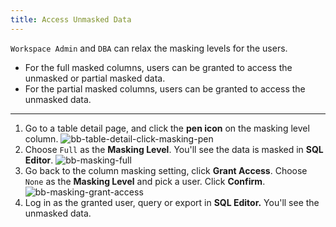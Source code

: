 ```yaml
---
title: Access Unmasked Data
---
```


`Workspace Admin` and `DBA` can relax the masking levels for the users.

- For the full masked columns, users can be granted to access the unmasked or partial masked data.
- For the partial masked columns, users can be granted to access the unmasked data.

---

1. Go to a table detail page, and click the **pen icon** on the masking level column.
   ![bb-table-detail-click-masking-pen](/content/docs/security/data-masking/bb-table-detail-click-masking-pen.webp)
2. Choose `Full` as the **Masking Level**. You'll see the data is masked in **SQL Editor**.
   ![bb-masking-full](/content/docs/security/data-masking/bb-masking-full.webp)
3. Go back to the column masking setting, click **Grant Access**. Choose `None` as the **Masking Level** and pick a user. Click **Confirm**.
   ![bb-masking-grant-access](/content/docs/security/data-masking/bb-masking-grant-access.webp)
4. Log in as the granted user, query or export in **SQL Editor.** You'll see the unmasked data.
